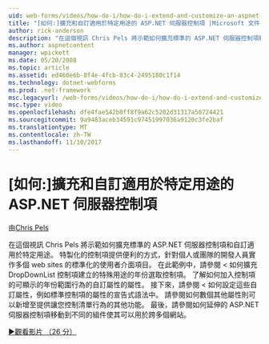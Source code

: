 ```yaml
---
uid: web-forms/videos/how-do-i/how-do-i-extend-and-customize-an-aspnet-server-control-for-a-specific-purpose
title: "[如何:]擴充和自訂適用於特定用途的 ASP.NET 伺服器控制項 |Microsoft 文件"
author: rick-anderson
description: "在這個視訊 Chris Pels 將示範如何擴充標準的 ASP.NET 伺服器控制項和自訂適用於特定用途。 特製化的控制項提供 c..."
ms.author: aspnetcontent
manager: wpickett
ms.date: 05/20/2008
ms.topic: article
ms.assetid: ed460e6b-8f4e-4fcb-83c4-2495180c1f14
ms.technology: dotnet-webforms
ms.prod: .net-framework
msc.legacyurl: /web-forms/videos/how-do-i/how-do-i-extend-and-customize-an-aspnet-server-control-for-a-specific-purpose
msc.type: video
ms.openlocfilehash: dfe4fae542b0ff8f9a62c5202d31317a50724421
ms.sourcegitcommit: 9a9483aceb34591c97451997036a9120c3fe2baf
ms.translationtype: MT
ms.contentlocale: zh-TW
ms.lasthandoff: 11/10/2017
---
```

<a name="how-do-i-extend-and-customize-an-aspnet-server-control-for-a-specific-purpose"></a>[如何:]擴充和自訂適用於特定用途的 ASP.NET 伺服器控制項
====================
由[Chris Pels](https://twitter.com/chrispels)

在這個視訊 Chris Pels 將示範如何擴充標準的 ASP.NET 伺服器控制項和自訂適用於特定用途。 特製化的控制項提供便利的方式，針對個人或團隊的開發人員實作多個 web sites 的標準化的使用者介面項目。 在此範例中，請參閱 < 如何擴充 DropDownList 控制項建立的特殊用途的年份選取控制項。 了解如何加入控制項的可顯示的年份範圍行為的自訂屬性的屬性。 接下來，請參閱 < 如何設定這些自訂屬性，例如標準控制項的屬性的宣告式語法中。 請參閱如何數個其他屬性則可以新增至提供讓您控制清單行為的其他功能。 最後，請參閱如何延伸的 ASP.NET 伺服器控制項移動到不同的組件使其可以用於跨多個網站。

[&#9654;觀看影片 （26 分）](https://channel9.msdn.com/Blogs/ASP-NET-Site-Videos/how-do-i-extend-and-customize-an-aspnet-server-control-for-a-specific-purpose)
